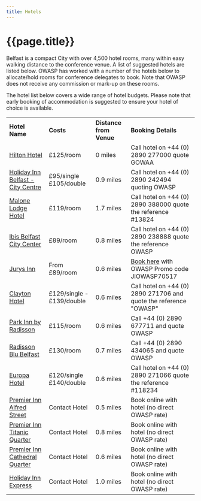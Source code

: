 ```yaml
---
title: Hotels
---
```


# {{page.title}}

Belfast is a compact City with over 4,500 hotel rooms, many within easy walking distance to the conference venue. A list of suggested hotels are listed below. OWASP has worked with a number of the hotels below to allocate/hold rooms for conference delegates to book. Note that OWASP does not receive any commission or mark-up on these rooms.

The hotel list below covers a wide range of hotel budgets. Please note that early booking of accommodation is suggested to ensure your hotel of choice is available.

<table style="text-align: left;">
<tr><th>Hotel Name</th><th>Costs</th><th>Distance from Venue</th><th>Booking Details</th></tr>
<tr><td><a href="https://secure3.hilton.com/en_US/hi/reservation/book.htm?ctyhocn=BFSHITW&arrivalDay=07&arrivalMonth=05&arrivalYear=2017&departureDay=13&departureMonth=05&departureYear=2017&spec_plan=GOWAA&datesFlex=false&cid=OM,WW,HILTONLINK,EN,DirectLink&fromId=HILTONLINKDIRECT">Hilton Hotel</a></td><td>£125/room</td><td>0 miles</td><td>Call hotel on +44 (0) 2890 277000 quote GOWAA</td></tr>
<tr><td><a href="https://www.ihg.com/holidayinn/hotels/gb/en/belfast/bfsas/hoteldetail">Holiday Inn Belfast - City Centre</a></td><td>£95/single<br>
	£105/double</td><td>0.9 miles</td><td>Call hotel on +44 (0) 2890 242494 quoting OWASP</td></tr>
<tr><td><a href="http://www.malonelodgehotelbelfast.com/en/">Malone Lodge Hotel</a></td><td>£119/room</td><td>1.7 miles</td><td>Call hotel on +44 (0) 2890 388000 quote the
reference #13824</td></tr>
<tr><td><a href="http://www.ibisbelfastcity.com/">Ibis Belfast City Center</a></td><td>£89/room</td><td>0.8 miles</td><td>Call hotel on +44 (0) 2890 238888 quote the reference OWASP
</td></tr>
<tr><td><a href="https://www.jurysinns.com/hotels/belfast">Jurys Inn</a></td><td>From £89/room</td><td>0.6 miles</td><td><a href="https://www.jurysinns.com/hotels/belfast?tmad=c&tmcampid=74&tmplaceref=e&tmclickref=jurys%20inn%20belfast&gclid=CMy33YLPnNACFUk6gQodfgMPGQ&gclsrc=aw.ds">Book here</a> with OWASP Promo code JIOWASP70517</td></tr>
<tr><td><a href="http://www.claytonhotelbelfast.com/">Clayton Hotel</a></td><td>£129/single - £139/double</td><td>0.6 miles</td><td>Call hotel on +44 (0) 2890 271706 and quote the reference "OWASP"</td></tr>
<tr><td><a href="https://www.parkinn.co.uk/hotel-belfast">Park Inn by Radisson</a></td><td>£115/room</td><td>0.6 miles</td><td>Call +44 (0) 2890 677711 and quote OWASP</td></tr>
<tr><td><a href="https://www.radissonblu.com/en/hotel-belfast">Radisson Blu Belfast</a></td><td>£130/room</td><td>0.7 miles</td><td>Call +44 (0) 2890 434065 and quote OWASP</td></tr>
<tr><td><a href="http://www.hastingshotels.com/europa-belfast/">Europa Hotel</a></td><td>£120/single<br>£140/double</td><td>0.6 miles</td><td>Call hotel on +44 (0) 2890 271066 quote the reference #118234</td></tr>
<tr><td><a href="http://www.premierinn.com/gb/en/hotels/northern-ireland/antrim/belfast/belfast-city-centre-alfred-street.html">Premier Inn Alfred Street</a></td><td>Contact Hotel</td><td>0.5 miles</td><td>Book online with hotel (no direct OWASP rate)</td></tr>
<tr><td><a href="http://www.premierinn.com/gb/en/hotels/northern-ireland/antrim/belfast/belfast-titanic-quarter.html">Premier Inn Titanic Quarter</a></td><td>Contact Hotel</td><td>0.8 miles</td><td>Book online with hotel (no direct OWASP rate)
</td></tr>
<tr><td><a href="http://www.premierinn.com/gb/en/hotels/northern-ireland/antrim/belfast/belfast-city-cathedral-quarter.html">Premier Inn Cathedral Quarter</a></td><td>Contact Hotel</td><td>0.6 miles</td><td>Book online with hotel (no direct OWASP rate)</td></tr>
<tr><td><a href="http://www.hiexpressbelfast.com/">Holiday Inn Express</a></td><td>Contact Hotel</td><td>1.0 miles</td><td>Book online with hotel
(no direct OWASP rate)</td></tr>
</table>

